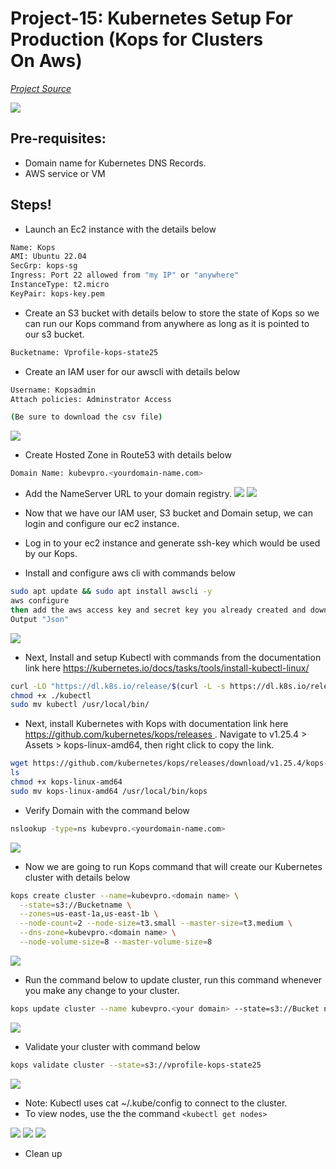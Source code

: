 # Project-15: Kubernetes Setup For Production (Kops for Clusters On Aws)

[*Project Source*](https://www.udemy.com/course/decodingdevops/learn/lecture/31935616#overview)


![](Images/Architecture.png)

## Pre-requisites:
* Domain name for Kubernetes DNS Records.
* AWS service or VM


## Steps!

- Launch an Ec2 instance with the details below
```sh
Name: Kops
AMI: Ubuntu 22.04
SecGrp: kops-sg
Ingress: Port 22 allowed from "my IP" or "anywhere"
InstanceType: t2.micro
KeyPair: kops-key.pem
```

- Create an S3 bucket with details below to store the state of Kops so we can run our Kops command from anywhere as long as it is pointed to our s3 bucket.
```sh
Bucketname: Vprofile-kops-state25
```

- Create an IAM user for our awscli with details below
```sh
Username: Kopsadmin
Attach policies: Adminstrator Access

(Be sure to download the csv file)
```

![](Images/Accesskey.png)

- Create Hosted Zone in Route53 with details below
```sh
Domain Name: kubevpro.<yourdomain-name.com>
```

- Add the NameServer URL to your domain registry.
![](Images/Route53.png) 
![](Images/NS%20server.png)

- Now that we have our IAM user, S3 bucket and Domain setup, we can login and configure our ec2 instance.
- Log in to your ec2 instance and generate ssh-key which would be used by our Kops.
- Install and configure aws cli with commands below

```sh
sudo apt update && sudo apt install awscli -y
aws configure
then add the aws access key and secret key you already created and downloaded alongside your ec2 instance region.
Output "Json"
```

![](Images/Keygen.png)

- Next, Install and setup Kubectl with commands from the documentation link here https://kubernetes.io/docs/tasks/tools/install-kubectl-linux/ 
```sh
curl -LO "https://dl.k8s.io/release/$(curl -L -s https://dl.k8s.io/release/stable.txt)/bin/linux/amd64/kubectl"
chmod +x ./kubectl
sudo mv kubectl /usr/local/bin/
```

- Next, install Kubernetes with Kops with documentation link here https://github.com/kubernetes/kops/releases . Navigate to v1.25.4 > Assets > kops-linux-amd64, then right click to copy the link.

```sh
wget https://github.com/kubernetes/kops/releases/download/v1.25.4/kops-linux-amd64
ls
chmod +x kops-linux-amd64
sudo mv kops-linux-amd64 /usr/local/bin/kops
```

- Verify Domain with the command below
```sh
nslookup -type=ns kubevpro.<yourdomain-name.com>
```

![](Images/Domain%20verified.png)

- Now we are going to run Kops command that will create our Kubernetes cluster with details below
```sh
kops create cluster --name=kubevpro.<domain name> \
  --state=s3://Bucketname \
  --zones=us-east-1a,us-east-1b \
  --node-count=2 --node-size=t3.small --master-size=t3.medium \
  --dns-zone=kubevpro.<domain name> \
  --node-volume-size=8 --master-volume-size=8
```

![](Images/kops%20create%20cluster.png)

- Run the command below to update cluster, run this command whenever you make any change to your cluster.
```sh
kops update cluster --name kubevpro.<your domain> --state=s3://Bucket name --yes --admin
```

![](Images/cluster%20updated.png)

- Validate your cluster with command below
```sh
kops validate cluster --state=s3://vprofile-kops-state25
```

![](Images/cluster%20validated.png)

- Note: Kubectl uses cat ~/.kube/config to connect to the cluster.
- To view nodes, use the the command `<kubectl get nodes>`

![](Images/Instances.png)
![](Images/Autoscaling.png)
![](Images/VPC.png)

- Clean up